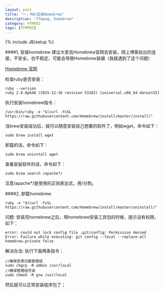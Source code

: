 ```yaml
---
layout: post
title: "一，MAC安装Homebrew"
description: "ffmpeg, homebrew"
category: FFMPEG
tags: [FFMPEG]
---
```

{% include JB/setup %}

####1, 安装homebrew
建议大家去Homebrew官网去安装，网上博客给出的连接，不安全，也不稳定，可能会导致Homebrew装偏（我就遇到了这个问题）

[Homebrew 官网](https://brew.sh/index_zh-cn.html)

检查ruby是否安装：    

```
ruby --version
ruby 2.0.0p648 (2015-12-16 revision 53162) [universal.x86_64-darwin15]
```

执行安装homebrew指令：

```
/usr/bin/ruby -e "$(curl -fsSL https://raw.githubusercontent.com/Homebrew/install/master/install)"
```

当brew安装成功后，就可以随意安装自己想要的软件了，例如wget，命令如下：

```
sudo brew install wget  
```

卸载的话，命令如下：

```
sudo brew uninstall wget
```

查看安装软件的话，命令如下：

```
sudo brew search /apache*/
```
注意/apache*/是使用的正则表达式，用/分割。

####2, 卸载homebrew

```
ruby -e "$(curl -fsSL https://raw.githubusercontent.com/Homebrew/install/master/uninstall)"
```

问题:
安装完homebrew之后，用homebrew安装工具包的时候，提示没有权限，如下：

```
error: could not lock config file .git/config: Permission denied
Error: Failure while executing: git config --local --replace-all homebrew.private false
```

解决办法:
执行下面两条指令：

```
//确保目录归属管理组
sudo chgrp -R admin /usr/local
//确保管理组可读
sudo chmod -R g+w /usr/local
```
然后就可以正常安装程序包了；




